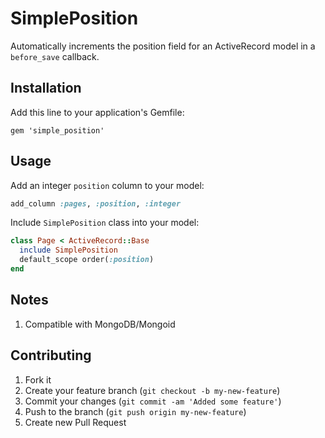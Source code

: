 # SimplePosition

Automatically increments the position field for an ActiveRecord model in a `before_save` callback.

## Installation

Add this line to your application's Gemfile:

    gem 'simple_position'

## Usage

Add an integer `position` column to your model:

```ruby
add_column :pages, :position, :integer
```

Include `SimplePosition` class into your model:

```ruby
class Page < ActiveRecord::Base
  include SimplePosition
  default_scope order(:position)
end
```

## Notes

1. Compatible with MongoDB/Mongoid

## Contributing

1. Fork it
2. Create your feature branch (`git checkout -b my-new-feature`)
3. Commit your changes (`git commit -am 'Added some feature'`)
4. Push to the branch (`git push origin my-new-feature`)
5. Create new Pull Request
